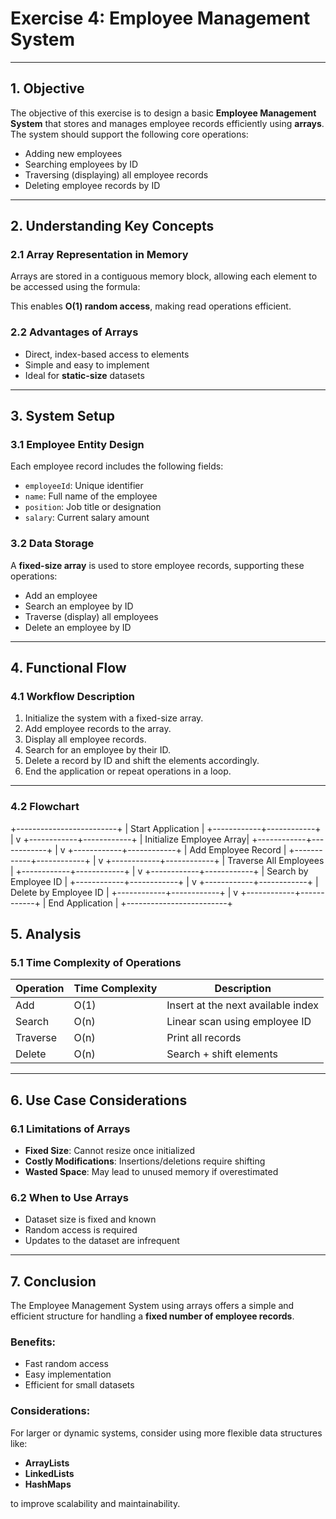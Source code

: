 # Exercise 4: Employee Management System

---

## 1. Objective

The objective of this exercise is to design a basic **Employee Management System** that stores and manages employee records efficiently using **arrays**. The system should support the following core operations:

- Adding new employees  
- Searching employees by ID  
- Traversing (displaying) all employee records  
- Deleting employee records by ID  

---

## 2. Understanding Key Concepts

### 2.1 Array Representation in Memory

Arrays are stored in a contiguous memory block, allowing each element to be accessed using the formula:


This enables **O(1) random access**, making read operations efficient.

### 2.2 Advantages of Arrays

- Direct, index-based access to elements  
- Simple and easy to implement  
- Ideal for **static-size** datasets  

---

## 3. System Setup

### 3.1 Employee Entity Design

Each employee record includes the following fields:

- `employeeId`: Unique identifier  
- `name`: Full name of the employee  
- `position`: Job title or designation  
- `salary`: Current salary amount  

### 3.2 Data Storage

A **fixed-size array** is used to store employee records, supporting these operations:

- Add an employee  
- Search an employee by ID  
- Traverse (display) all employees  
- Delete an employee by ID  

---

## 4. Functional Flow

### 4.1 Workflow Description

1. Initialize the system with a fixed-size array.  
2. Add employee records to the array.  
3. Display all employee records.  
4. Search for an employee by their ID.  
5. Delete a record by ID and shift the elements accordingly.  
6. End the application or repeat operations in a loop.

---

### 4.2 Flowchart 

+-------------------------+
| Start Application       |
+------------+------------+
             |
             v
+------------+------------+
| Initialize Employee Array|
+------------+------------+
             |
             v
+------------+------------+
| Add Employee Record     |
+------------+------------+
             |
             v
+------------+------------+
| Traverse All Employees  |
+------------+------------+
             |
             v
+------------+------------+
| Search by Employee ID   |
+------------+------------+
             |
             v
+------------+------------+
| Delete by Employee ID   |
+------------+------------+
             |
             v
+------------+------------+
| End Application         |
+-------------------------+

## 5. Analysis

### 5.1 Time Complexity of Operations

| Operation | Time Complexity | Description                        |
|-----------|------------------|------------------------------------|
| Add       | O(1)             | Insert at the next available index |
| Search    | O(n)             | Linear scan using employee ID      |
| Traverse  | O(n)             | Print all records                  |
| Delete    | O(n)             | Search + shift elements            |

---

## 6. Use Case Considerations

### 6.1 Limitations of Arrays

- **Fixed Size**: Cannot resize once initialized  
- **Costly Modifications**: Insertions/deletions require shifting  
- **Wasted Space**: May lead to unused memory if overestimated

### 6.2 When to Use Arrays

- Dataset size is fixed and known  
- Random access is required  
- Updates to the dataset are infrequent

---

## 7. Conclusion

The Employee Management System using arrays offers a simple and efficient structure for handling a **fixed number of employee records**.

###  Benefits:

- Fast random access  
- Easy implementation  
- Efficient for small datasets

### Considerations:

For larger or dynamic systems, consider using more flexible data structures like:

- **ArrayLists**  
- **LinkedLists**  
- **HashMaps**

to improve scalability and maintainability.



